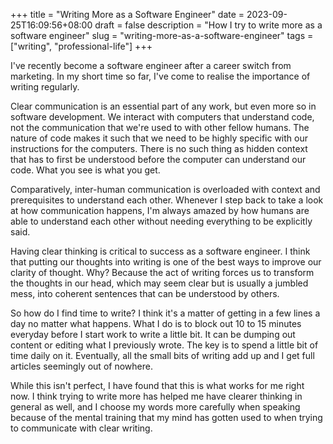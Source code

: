 +++
title = "Writing More as a Software Engineer"
date = 2023-09-25T16:09:56+08:00
draft = false
description = "How I try to write more as a software engineer"
slug = "writing-more-as-a-software-engineer"
tags = ["writing", "professional-life"]
+++

I've recently become a software engineer after a career switch from marketing. In my short time so far, I've come to realise the importance of writing regularly.

Clear communication is an essential part of any work, but even more so in software development. We interact with computers that understand code, not the communication that we're used to with other fellow humans. The nature of code makes it such that we need to be highly specific with our instructions for the computers. There is no such thing as hidden context that has to first be understood before the computer can understand our code. What you see is what you get.

Comparatively, inter-human communication is overloaded with context and prerequisites to understand each other. Whenever I step back to take a look at how communication happens, I'm always amazed by how humans are able to understand each other without needing everything to be explicitly said.

Having clear thinking is critical to success as a software engineer. I think that putting our thoughts into writing is one of the best ways to improve our clarity of thought. Why? Because the act of writing forces us to transform the thoughts in our head, which may seem clear but is usually a jumbled mess, into coherent sentences that can be understood by others.

So how do I find time to write? I think it's a matter of getting in a few lines a day no matter what happens. What I do is to block out 10 to 15 minutes everyday before I start work to write a little bit. It can be dumping out content or editing what I previously wrote. The key is to spend a little bit of time daily on it. Eventually, all the small bits of writing add up and I get full articles seemingly out of nowhere.

While this isn't perfect, I have found that this is what works for me right now. I think trying to write more has helped me have clearer thinking in general as well, and I choose my words more carefully when speaking because of the mental training that my mind has gotten used to when trying to communicate with clear writing.
